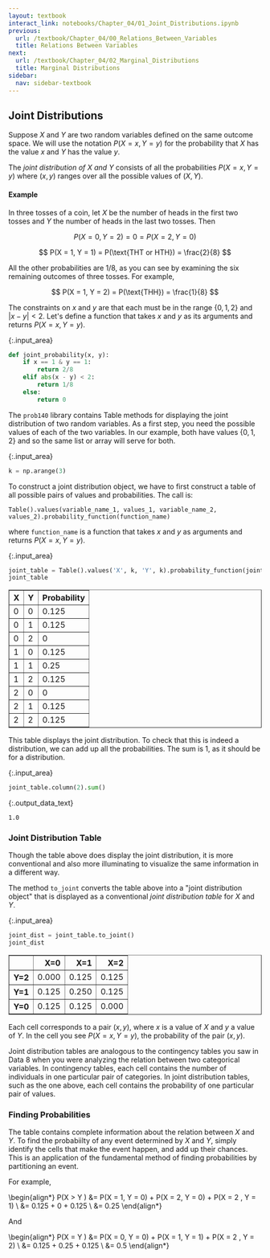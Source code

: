 ```yaml
---
layout: textbook
interact_link: notebooks/Chapter_04/01_Joint_Distributions.ipynb
previous:
  url: /textbook/Chapter_04/00_Relations_Between_Variables
  title: Relations Between Variables
next:
  url: /textbook/Chapter_04/02_Marginal_Distributions
  title: Marginal Distributions
sidebar:
  nav: sidebar-textbook
---
```


## Joint Distributions ##

Suppose $X$ and $Y$ are two random variables defined on the same outcome space. We will use the notation $P(X = x, Y = y)$ for the probability that $X$ has the value $x$ and $Y$ has the value $y$. 

The *joint distribution of $X$ and $Y$* consists of all the probabilities $P(X=x, Y=y)$ where $(x, y)$ ranges over all the possible values of $(X, Y)$.

#### Example ####
In three tosses of a coin, let $X$ be the number of heads in the first two tosses and $Y$ the number of heads in the last two tosses. Then 

$$
P(X = 0, Y = 2) = 0 = P(X = 2, Y = 0)
$$

$$
P(X = 1, Y = 1) = P(\text{THT or HTH}) = \frac{2}{8}
$$

All the other probabilities are $1/8$, as you can see by examining the six remaining outcomes of three tosses. For example,

$$
P(X = 1, Y = 2) = P(\text{THH}) = \frac{1}{8}
$$

The constraints on $x$ and $y$ are that each must be in the range $\{0, 1, 2\}$ and $\vert x - y \vert < 2$. Let's define a function that takes $x$ and $y$ as its arguments and returns $P(X = x, Y = y)$.


{:.input_area}
```python
def joint_probability(x, y):
    if x == 1 & y == 1:
        return 2/8
    elif abs(x - y) < 2:
        return 1/8
    else:
        return 0
```

The `prob140` library contains Table methods for displaying the joint distribution of two random variables. As a first step, you need the possible values of each of the two variables. In our example, both have values $\{0, 1, 2\}$ and so the same list or array will serve for both.


{:.input_area}
```python
k = np.arange(3)
```

To construct a joint distribution object, we have to first construct a table of all possible pairs of values and probabilities. The call is:

`Table().values(variable_name_1, values_1, variable_name_2, values_2).probability_function(function_name)`

where `function_name` is a function that takes $x$ and $y$ as arguments and returns $P(X = x, Y = y)$.


{:.input_area}
```python
joint_table = Table().values('X', k, 'Y', k).probability_function(joint_probability)
joint_table
```




<div markdown="0">
<table border="1" class="dataframe">
    <thead>
        <tr>
            <th>X</th> <th>Y</th> <th>Probability</th>
        </tr>
    </thead>
    <tbody>
        <tr>
            <td>0   </td> <td>0   </td> <td>0.125      </td>
        </tr>
        <tr>
            <td>0   </td> <td>1   </td> <td>0.125      </td>
        </tr>
        <tr>
            <td>0   </td> <td>2   </td> <td>0          </td>
        </tr>
        <tr>
            <td>1   </td> <td>0   </td> <td>0.125      </td>
        </tr>
        <tr>
            <td>1   </td> <td>1   </td> <td>0.25       </td>
        </tr>
        <tr>
            <td>1   </td> <td>2   </td> <td>0.125      </td>
        </tr>
        <tr>
            <td>2   </td> <td>0   </td> <td>0          </td>
        </tr>
        <tr>
            <td>2   </td> <td>1   </td> <td>0.125      </td>
        </tr>
        <tr>
            <td>2   </td> <td>2   </td> <td>0.125      </td>
        </tr>
    </tbody>
</table>
</div>



This table displays the joint distribution. To check that this is indeed a distribution, we can add up all the probabilities. The sum is 1, as it should be for a distribution.


{:.input_area}
```python
joint_table.column(2).sum()
```




{:.output_data_text}
```
1.0
```



### Joint Distribution Table ###
Though the table above does display the joint distribution, it is more conventional and also more illuminating to visualize the same information in a different way.

The method `to_joint` converts the table above into a "joint distribution object" that is displayed as a conventional *joint distribution table* for $X$ and $Y$.


{:.input_area}
```python
joint_dist = joint_table.to_joint()
joint_dist
```




<div markdown="0">
<div>
<style scoped>
    .dataframe tbody tr th:only-of-type {
        vertical-align: middle;
    }

    .dataframe tbody tr th {
        vertical-align: top;
    }

    .dataframe thead th {
        text-align: right;
    }
</style>
<table border="1" class="dataframe">
  <thead>
    <tr style="text-align: right;">
      <th></th>
      <th>X=0</th>
      <th>X=1</th>
      <th>X=2</th>
    </tr>
  </thead>
  <tbody>
    <tr>
      <th>Y=2</th>
      <td>0.000</td>
      <td>0.125</td>
      <td>0.125</td>
    </tr>
    <tr>
      <th>Y=1</th>
      <td>0.125</td>
      <td>0.250</td>
      <td>0.125</td>
    </tr>
    <tr>
      <th>Y=0</th>
      <td>0.125</td>
      <td>0.125</td>
      <td>0.000</td>
    </tr>
  </tbody>
</table>
</div>
</div>



Each cell corresponds to a pair $(x, y)$, where $x$ is a value of $X$ and $y$ a value of $Y$. In the cell you see $P(X = x, Y = y)$, the probability of the pair $(x, y)$. 

Joint distribution tables are analogous to the contingency tables you saw in Data 8 when you were analyzing the relation between two categorical variables. In contingency tables, each cell contains the number of individuals in one particular pair of categories. In joint distribution tables, such as the one above, each cell contains the probability of one particular pair of values.

### Finding Probabilities ###
The table contains complete information about the relation between $X$ and $Y$. To find the probabiilty of any event determined by $X$ and $Y$, simply identify the cells that make the event happen, and add up their chances. This is an application of the fundamental method of finding probabilities by partitioning an event.

For example,

\begin{align*}
P(X > Y ) &= P(X = 1, Y = 0) + P(X = 2, Y = 0) + P(X = 2 , Y = 1) \\
&= 0.125 + 0 + 0.125 \\
&= 0.25
\end{align*}

And

\begin{align*}
P(X = Y ) &= P(X = 0, Y = 0) + P(X = 1, Y = 1) + P(X = 2 , Y = 2) \\
&= 0.125 + 0.25 + 0.125 \\
&= 0.5
\end{align*}
